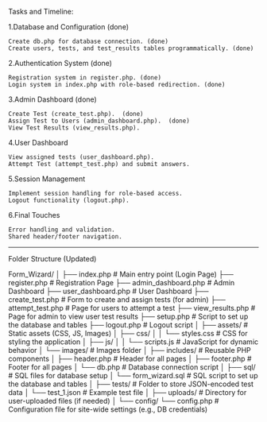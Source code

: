 Tasks and Timeline:

1.Database and Configuration (done)

    Create db.php for database connection. (done)
    Create users, tests, and test_results tables programmatically. (done)

2.Authentication System (done)

    Registration system in register.php. (done)
    Login system in index.php with role-based redirection. (done)

3.Admin Dashboard (done)

    Create Test (create_test.php).  (done)
    Assign Test to Users (admin_dashboard.php).  (done)
    View Test Results (view_results.php).

4.User Dashboard

    View assigned tests (user_dashboard.php).
    Attempt Test (attempt_test.php) and submit answers.

5.Session Management

    Implement session handling for role-based access.
    Logout functionality (logout.php).

6.Final Touches

    Error handling and validation.
    Shared header/footer navigation.

---


Folder Structure (Updated)

Form_Wizard/
│
├── index.php                # Main entry point (Login Page)
├── register.php             # Registration Page
├── admin_dashboard.php      # Admin Dashboard
├── user_dashboard.php       # User Dashboard
├── create_test.php          # Form to create and assign tests (for admin)
├── attempt_test.php         # Page for users to attempt a test
├── view_results.php         # Page for admin to view user test results
├── setup.php                # Script to set up the database and tables
├── logout.php               # Logout script
│
├── assets/                  # Static assets (CSS, JS, Images)
│   ├── css/
│   │   └── styles.css       # CSS for styling the application
│   ├── js/
│   │   └── scripts.js       # JavaScript for dynamic behavior
│   └── images/              # Images folder
│
├── includes/                # Reusable PHP components
│   ├── header.php           # Header for all pages
│   ├── footer.php           # Footer for all pages
│   └── db.php               # Database connection script
│
├── sql/                     # SQL files for database setup
│   └── form_wizard.sql      # SQL script to set up the database and tables
│
├── tests/                   # Folder to store JSON-encoded test data
│   └── test_1.json          # Example test file
│
├── uploads/                 # Directory for user-uploaded files (if needed)
│
└── config/
    └── config.php           # Configuration file for site-wide settings (e.g., DB credentials)